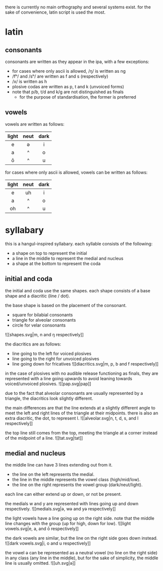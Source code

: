 there is currently no main orthography and several systems exist. for the sake of convenience, latin script is used the most.
# latin
## consonants
consonants are written as they appear in the ipa, with a few exceptions:
- for cases where only ascii is allowed, /ŋ/ is written as ng 
- /fʰ/ and /sʰ/ are written as f and s (respectively)
- /x/ is written as h
- plosive codas are written as p, t and k (unvoiced forms)
- note that p/b, t/d and k/g are not distinguished as finals
	- for the purpose of standardisation, the former is preferred
## vowels
vowels are written as follows:

| light | neut | dark |
| :---: | :--: | :--: |
|   e   |  ə   |  i   |
|   a   |  ^   |  o   |
|   ō   |  ^   |  u   |

for cases where only ascii is allowed, vowels can be written as follows:

| light | neut | dark |
| :---: | :--: | :--: |
|   e   |  uh  |  i   |
|   a   |  ^   |  o   |
|  oh   |  ^   |  u   |

# syllabary
this is a hangul-inspired syllabary.
each syllable consists of the following:
- a shape on top to represent the initial
- a line in the middle to represent the medial and nucleus
- a shape at the bottom to represent the coda

## initial and coda
the initial and coda use the same shapes.
each shape consists of a base shape and a diacritic (line / dot).

the base shape is based on the placement of the consonant.
- square for bilabial consonants
- triangle for alveolar consonants
- circle for velar consonants

![[shapes.svg|m, n and ŋ respectively]]

the diacritics are as follows:
- line going to the left for voiced plosives
- line going to the right for unvoiced plosives
- line going down for fricatives
![[diacritics.svg|m, p, b and f respectively]]

in the case of plosives with no audible release functioning as finals, they are represented with a line going upwards to avoid leaning towards voiced/unvoiced plosives.
![[pap.svg|pap]]

due to the fact that alveolar consonants are usually represented by a triangle, the diacritics look slightly different.

the main differences are that the line extends at a slightly different angle to meet the left and right lines of the triangle at their midpoints. there is also an extra diacritic, the dot, to represent l.
![[alveolar.svg|n, t, d, s, and l respectively]]

the top line still comes from the top, meeting the triangle at a corner instead of the midpoint of a line.
![[tat.svg|tat]]

## medial and nucleus
the middle line can have 3 lines extending out from it.
- the line on the left represents the medial.
- the line in the middle represents the vowel class (high/mid/low).
- the line on the right represents the vowel group (dark/neut/light).

each line can either extend up or down, or not be present.

the medials w and y are represented with lines going up and down respectively.
![[medials.svg|ə, wə and yə respectively]]

the light vowels have a line going up on the right side. note that the middle line changes with the group (up for high, down for low).
![[light vowels.svg|e, a, and ō respectively]]

the dark vowels are similar, but the line on the right side goes down instead.
![[dark vowels.svg|i, o and u respectively]]

the vowel ə can be represented as a neutral vowel (no line on the right side) in any class (any line in the middle), but for the sake of simplicity, the middle line is usually omitted.
![[uh.svg|ə]]